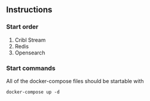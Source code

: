 ## Instructions
### Start order
1. Cribl Stream
2. Redis
3. Opensearch
### Start commands
All of the docker-compose files should be startable with

`docker-compose up -d`